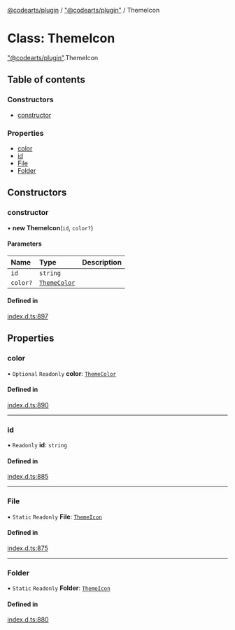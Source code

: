 [@codearts/plugin](../README.md) / ["@codearts/plugin"](../modules/_codearts_plugin_.md) / ThemeIcon

# Class: ThemeIcon

["@codearts/plugin"](../modules/_codearts_plugin_.md).ThemeIcon

## Table of contents

### Constructors

- [constructor](codearts_plugin_.ThemeIcon.md#constructor)

### Properties

- [color](codearts_plugin_.ThemeIcon.md#color)
- [id](codearts_plugin_.ThemeIcon.md#id)
- [File](codearts_plugin_.ThemeIcon.md#file)
- [Folder](codearts_plugin_.ThemeIcon.md#folder)

## Constructors

### constructor

• **new ThemeIcon**(`id`, `color?`)

#### Parameters

| Name | Type | Description |
| :------ | :------ | :------ |
| `id` | `string` |  |
| `color?` | [`ThemeColor`](codearts_plugin_.ThemeColor.md) |  |

#### Defined in

[index.d.ts:897](https://github.com/huaweicloud/cloudide-plugin-api/blob/03c74e5/index.d.ts#L897)

## Properties

### color

• `Optional` `Readonly` **color**: [`ThemeColor`](codearts_plugin_.ThemeColor.md)

#### Defined in

[index.d.ts:890](https://github.com/huaweicloud/cloudide-plugin-api/blob/03c74e5/index.d.ts#L890)

___

### id

• `Readonly` **id**: `string`

#### Defined in

[index.d.ts:885](https://github.com/huaweicloud/cloudide-plugin-api/blob/03c74e5/index.d.ts#L885)

___

### File

▪ `Static` `Readonly` **File**: [`ThemeIcon`](codearts_plugin_.ThemeIcon.md)

#### Defined in

[index.d.ts:875](https://github.com/huaweicloud/cloudide-plugin-api/blob/03c74e5/index.d.ts#L875)

___

### Folder

▪ `Static` `Readonly` **Folder**: [`ThemeIcon`](codearts_plugin_.ThemeIcon.md)

#### Defined in

[index.d.ts:880](https://github.com/huaweicloud/cloudide-plugin-api/blob/03c74e5/index.d.ts#L880)
